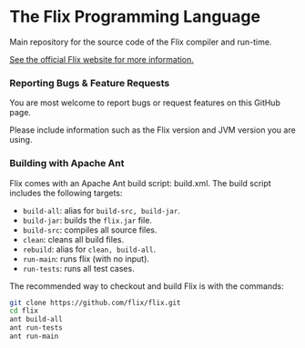 # The Flix Programming Language

Main repository for the source code of the Flix compiler and run-time.

[See the official Flix website for more information.](https://flix.github.io/)

### Reporting Bugs & Feature Requests

You are most welcome to report bugs or request features on this GitHub page.

Please include information such as the Flix version and JVM version you are using.

### Building with Apache Ant

Flix comes with an Apache Ant build script: build.xml. The build script includes the following targets:

- `build-all`: alias for `build-src, build-jar`.
- `build-jar`: builds the `flix.jar` file.
- `build-src`: compiles all source files.
- `clean`: cleans all build files.
- `rebuild`: alias for `clean, build-all`.
- `run-main`: runs flix (with no input).
- `run-tests`: runs all test cases.

The recommended way to checkout and build Flix is with the commands:

```bash
git clone https://github.com/flix/flix.git
cd flix
ant build-all
ant run-tests
ant run-main
```
